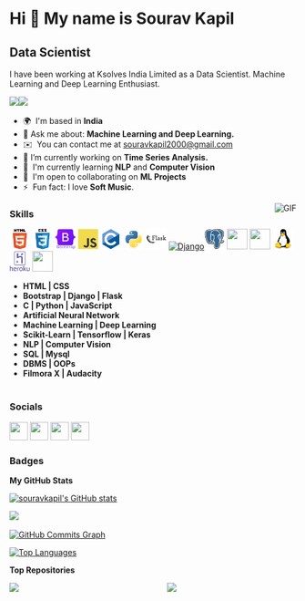 Hi 👋 My name is Sourav Kapil
=============================

Data Scientist
--------------

I have been working at Ksolves India Limited as a Data Scientist. Machine Learning and Deep Learning Enthusiast.

<a href="https://www.twitter.com/kapil_sourav" target="_blank" rel="noreferrer"><img
src="https://img.shields.io/twitter/follow/kapil_sourav?logo=twitter&style=for-the-badge&color=ec4899&labelColor=000000"
/></a><a href="https://www.github.com/souravkapil" target="_blank" rel="noreferrer"><img
src="https://img.shields.io/github/followers/souravkapil?logo=github&style=for-the-badge&color=ec4899&labelColor=000000" /></a>

* 🌍  I'm based in <strong>India</strong>
* 💬  Ask me about: <strong>Machine Learning and Deep Learning.</strong>
* ✉️   You can contact me at [souravkapil2000@gmail.com](mailto:souravkapil2000@gmail.com)
* 🔭  I’m currently working on <strong>Time Series Analysis.</strong> 
* 🧠  I'm currently learning <strong>NLP</strong> and <strong>Computer Vision</strong>
* 🤝  I'm open to collaborating on <strong>ML Projects</strong>
* ⚡   Fun fact: I love <strong>Soft Music</strong>.

 <img align="right" alt="GIF" src="https://media.giphy.com/media/836HiJc7pgzy8iNXCn/giphy.gif" />

### Skills

<p align="left">

<code><img height="36" width="36" src="https://raw.githubusercontent.com/devicons/devicon/master/icons/html5/html5-original-wordmark.svg" ></code>
<code><img height="36" width="36" src="https://raw.githubusercontent.com/devicons/devicon/master/icons/css3/css3-original-wordmark.svg" ></code>
<code><img height="36" width="36" src="https://raw.githubusercontent.com/devicons/devicon/master/icons/bootstrap/bootstrap-original-wordmark.svg" ></code>
<code><img height="36" width="36" src="https://raw.githubusercontent.com/devicons/devicon/master/icons/javascript/javascript-original.svg" ></code>
<code><img height="36" width="36" src="https://raw.githubusercontent.com/devicons/devicon/master/icons/c/c-original.svg" ></code>
<code><img height="36" width="36" src="https://raw.githubusercontent.com/devicons/devicon/master/icons/python/python-original.svg" ></code>
<code><img height="36" width="36" src="https://raw.githubusercontent.com/devicons/devicon/master/icons/flask/flask-original-wordmark.svg" ></code>
<a href="https://www.djangoproject.com/" target="_blank" rel="noreferrer"><img src="https://raw.githubusercontent.com/danielcranney/readme-generator/main/public/icons/skills/django-colored-dark.svg" width="36" height="36" alt="Django" /></a><code><img height="36" width="36" src="https://raw.githubusercontent.com/devicons/devicon/master/icons/postgresql/postgresql-original.svg" ></code>
<code><img height="36" width="36" src="https://www.vectorlogo.zone/logos/apache_cassandra/apache_cassandra-icon.svg" ></code>
<code><img height="36" width="36" src="https://www.vectorlogo.zone/logos/tensorflow/tensorflow-icon.svg" ></code>
<code><img height="36" width="36" src="https://raw.githubusercontent.com/devicons/devicon/master/icons/linux/linux-original.svg" ></code>
<code><img height="36" width="36" src="https://raw.githubusercontent.com/devicons/devicon/master/icons/heroku/heroku-original-wordmark.svg" ></code>
<code><img height="36" width="36" src="https://www.vectorlogo.zone/logos/git-scm/git-scm-icon.svg" ></code>
 
</p> 

- <strong>HTML | CSS</strong><br>
- <strong>Bootstrap | Django | Flask</strong><br>
- <strong>C | Python | JavaScript</strong><br>
- <strong>Artificial Neural Network</strong><br>
- <strong>Machine Learning | Deep Learning</strong><br>
- <strong>Scikit-Learn | Tensorflow | Keras</strong><br>
- <strong>NLP | Computer Vision</strong><br>
- <strong>SQL | Mysql</strong><br>
- <strong>DBMS | OOPs</strong><br>
- <strong>Filmora X | Audacity</strong><br>
  <br>

### Socials

<p align="left"> <a href="https://www.github.com/souravkapil" target="_blank" rel="noreferrer"><img src="https://raw.githubusercontent.com/danielcranney/readme-generator/main/public/icons/socials/github-dark.svg" width="32" height="32" /></a> <a href="http://www.instagram.com/sourav_kapil" target="_blank" rel="noreferrer"><img src="https://raw.githubusercontent.com/danielcranney/readme-generator/main/public/icons/socials/instagram.svg" width="32" height="32" /></a> <a href="https://www.linkedin.com/in/sourav-kapil-15-2000" target="_blank" rel="noreferrer"><img src="https://raw.githubusercontent.com/danielcranney/readme-generator/main/public/icons/socials/linkedin.svg" width="32" height="32" /></a> <a href="https://www.twitter.com/kapil_sourav" target="_blank" rel="noreferrer"><img src="https://raw.githubusercontent.com/danielcranney/readme-generator/main/public/icons/socials/twitter.svg" width="32" height="32" /></a></p>

### Badges

<b>My GitHub Stats</b>

<a href="http://www.github.com/souravkapil"><img src="https://github-readme-stats.vercel.app/api?username=souravkapil&show_icons=true&hide=&count_private=true&title_color=ec4899&text_color=ffffff&icon_color=ec4899&bg_color=000000&hide_border=true&show_icons=true" alt="souravkapil's GitHub stats" /></a>

<a href="http://www.github.com/souravkapil"><img src="https://github-readme-streak-stats.herokuapp.com/?user=souravkapil&stroke=ffffff&background=000000&ring=ec4899&fire=ec4899&currStreakNum=ffffff&currStreakLabel=ec4899&sideNums=ffffff&sideLabels=ffffff&dates=ffffff&hide_border=true" /></a>

<a href="http://www.github.com/souravkapil"><img src="https://activity-graph.herokuapp.com/graph?username=souravkapil&bg_color=000000&color=ffffff&line=ec4899&point=ffffff&area_color=000000&area=true&hide_border=true&custom_title=GitHub%20Commits%20Graph" alt="GitHub Commits Graph" /></a>

<a href="https://github.com/souravkapil" align="left"><img src="https://github-readme-stats.vercel.app/api/top-langs/?username=souravkapil&langs_count=10&title_color=ec4899&text_color=ffffff&icon_color=ec4899&bg_color=000000&hide_border=true&locale=en&custom_title=Top%20%Languages" alt="Top Languages" /></a>

<b>Top Repositories</b>

<div width="100%" align="center"><a href="https://github.com/souravkapil/HotelManagement" align="left"><img align="left" width="45%" src="https://github-readme-stats.vercel.app/api/pin/?username=souravkapil&repo=HotelManagement&title_color=ec4899&text_color=ffffff&icon_color=ec4899&bg_color=000000&hide_border=true&locale=en" /></a><a href="https://github.com/souravkapil/BootstrapBlog" align="right"><img align="right" width="45%" src="https://github-readme-stats.vercel.app/api/pin/?username=souravkapil&repo=BootstrapBlog&title_color=ec4899&text_color=ffffff&icon_color=ec4899&bg_color=000000&hide_border=true&locale=en" /></a></div><br /><br /><br /><br /><br /><br /><br />

